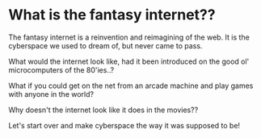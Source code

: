 What is the fantasy internet??
==============================

The fantasy internet is a reinvention and reimagining of the web. It is the cyberspace we used to dream of, but never came to pass.

What would the internet look like, had it been introduced on the good ol' microcomputers of the 80'ies..?

What if you could get on the net from an arcade machine and play games with anyone in the world?

Why doesn't the internet look like it does in the movies??

Let's start over and make cyberspace the way it was supposed to be!